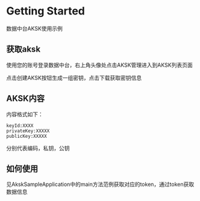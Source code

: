 # Getting Started
数据中台AKSK使用示例

## 获取aksk
使用您的账号登录数据中台，右上角头像处点击AKSK管理进入到AKSK列表页面

点击创建AKSK按钮生成一组密钥，点击下载获取密钥信息

## AKSK内容
内容格式如下：
```shell script
keyId:XXXX
privateKey:XXXXX
publicKey:XXXXX
```
分别代表编码，私钥，公钥

## 如何使用
见AkskSampleApplication中的main方法范例获取对应的token，通过token获取数据信息
